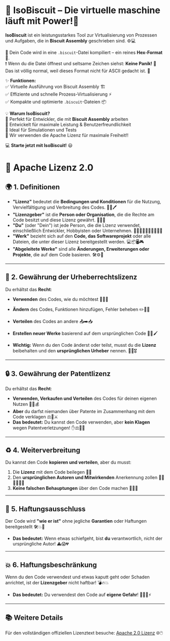 # 🍪 IsoBiscuit – Die virtuelle maschine läuft mit Power!🚀  

**IsoBiscuit** ist ein leistungsstarkes Tool zur Virtualisierung von Prozessen und Aufgaben, die in **Biscuit Assembly** geschrieben sind. ⚙️💻  

🔄 Dein Code wird in eine `.biscuit`-Datei kompiliert – ein reines **Hex-Format** 🧩.  
❗ Wenn du die Datei öffnest und seltsame Zeichen siehst: **Keine Panik!** 🫣 Das ist völlig normal, weil dieses Format nicht für ASCII gedacht ist. 🔢  

✨ **Funktionen:**  
✅ Virtuelle Ausführung von Biscuit Assembly 🏗️  
✅ Effiziente und schnelle Prozess-Virtualisierung ⚡  
✅ Kompakte und optimierte `.biscuit`-Dateien 📦  

💡 **Warum IsoBiscuit?**  
🚀 Perfekt für Entwickler, die mit **Biscuit Assembly** arbeiten  
🔬 Entwickelt für maximale Leistung & Benutzerfreundlichkeit  
🎯 Ideal für Simulationen und Tests  
📜 Wir verwenden die Apache Lizenz für maximale Freiheit!!  

💻 **Starte jetzt mit IsoBiscuit!** 😃  

# 📜 **Apache Lizenz 2.0**  

## 🌍 **1. Definitionen**  
- **"Lizenz"** bedeutet die **Bedingungen und Konditionen** für die Nutzung, Vervielfältigung und Verbreitung des Codes. 📝📑🖊️  
- **"Lizenzgeber"** ist die **Person oder Organisation**, die die Rechte am Code besitzt und diese Lizenz gewährt. 🏢👔💼  
- **"Du"** (oder "Dein") ist jede Person, die die Lizenz verwendet, einschließlich Entwickler, Hobbyisten oder Unternehmen. 👨‍💻👩‍💻👨‍💼🦸‍♂️🦸‍♀️  
- **"Werk"** bezieht sich auf den **Code, das Softwareprojekt** oder alle Dateien, die unter dieser Lizenz bereitgestellt werden. 💻📦🖥️🎮  
- **"Abgeleitete Werke"** sind alle **Änderungen, Erweiterungen oder Projekte**, die auf dem Code basieren. 🛠️⚙️🔧  

---

## 🚀 **2. Gewährung der Urheberrechtslizenz**  
Du erhältst das **Recht**:  
- **Verwenden** des Codes, wie du möchtest 🏃‍♂️💨  
- **Ändern** des Codes, Funktionen hinzufügen, Fehler beheben ✏️🔧🔨  
- **Verteilen** des Codes an andere 📤➡️📥  
- **Erstellen neuer Werke** basierend auf dem ursprünglichen Code 🎨💡🖌️  

- **Wichtig:** Wenn du den Code änderst oder teilst, musst du die **Lizenz** beibehalten und den **ursprünglichen Urheber** nennen. 🙌👑🎖️

---

## 🔒 **3. Gewährung der Patentlizenz**  
Du erhältst das **Recht**:  
- **Verwenden, Verkaufen und Verteilen** des Codes für deinen eigenen Nutzen 💸💵💰  
- **Aber** du darfst niemanden über Patente im Zusammenhang mit dem Code verklagen ⚖️🚫⚔️  
- **Das bedeutet:** Du kannst den Code verwenden, aber **kein Klagen** wegen Patentverletzungen! ✋⚖️🤝💼  

---

## ♻️ **4. Weiterverbreitung**  
Du kannst den Code **kopieren und verteilen**, aber du musst:  
1. Die **Lizenz** mit dem Code beilegen 📑✅  
2. Den **ursprünglichen Autoren und Mitwirkenden** Anerkennung zollen 🏅👏🙋‍♂️🙋‍♀️  
3. **Keine falschen Behauptungen** über den Code machen 🚫❌🚷  

---

## 🚫 **5. Haftungsausschluss**  
Der Code wird **"wie er ist"** ohne jegliche **Garantien** oder Haftungen bereitgestellt 🛠️💥🔧  
- **Das bedeutet:** Wenn etwas schiefgeht, bist **du** verantwortlich, nicht der ursprüngliche Autor! ⚠️😱💔

---

## 💥 **6. Haftungsbeschränkung**  
Wenn du den Code verwendest und etwas kaputt geht oder Schaden anrichtet, ist der **Lizenzgeber** nicht haftbar! 💣🔥💥  
- **Das bedeutet:** Du verwendest den Code auf **eigene Gefahr**! 🤞🤞🛑⚡  

---

## 📚 **Weitere Details**  
Für den vollständigen offiziellen Lizenztext besuche: [Apache 2.0 Lizenz](http://www.apache.org/licenses/LICENSE-2.0) 🌐🖱️
